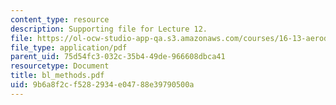 ```yaml
---
content_type: resource
description: Supporting file for Lecture 12.
file: https://ol-ocw-studio-app-qa.s3.amazonaws.com/courses/16-13-aerodynamics-of-viscous-fluids-fall-2003/9b6a8f2cf5282934e04788e39790500a_bl_methods.pdf
file_type: application/pdf
parent_uid: 75d54fc3-032c-35b4-49de-966608dbca41
resourcetype: Document
title: bl_methods.pdf
uid: 9b6a8f2c-f528-2934-e047-88e39790500a
---
```


